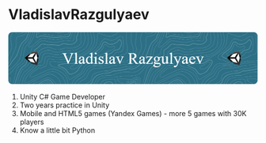 # VladislavRazgulyaev

![Header](./header-image.png)

1. Unity C# Game Developer
2. Two years practice in Unity
3. Mobile and HTML5 games (Yandex Games) - more 5 games with 30K players
4. Know a little bit Python
